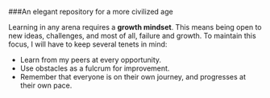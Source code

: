 ###An elegant repository for a more civilized age

Learning in any arena requires a **growth mindset**. This means being open to new ideas, challenges, and most of all, failure and growth. To maintain this focus, I will have to keep several tenets in mind:

- Learn from my peers at every opportunity.
- Use obstacles as a fulcrum for improvement.
- Remember that everyone is on their own journey, and progresses at their own pace. 

